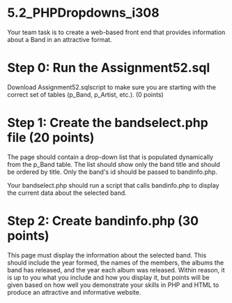 # 5.2_PHPDropdowns_i308
Your team task is to create a web-based front end that provides information about a Band in an attractive format.

# Step 0: Run the Assignment52.sql 
Download Assignment52.sqlscript to make sure you are starting with the correct set of tables (p_Band, p_Artist, etc.). (0 points)

# Step 1: Create the bandselect.php file (20 points)
The page should contain a drop-down list that is populated dynamically from the p_Band table. The list should show only the band title and should be ordered by title. Only the band's id should be passed to bandinfo.php.

Your bandselect.php should run a script that calls bandinfo.php to display the current data about the selected band.

# Step 2: Create bandinfo.php (30 points)
This page must display the information about the selected band. This should include the year formed, the names of the members, the albums the band has released, and the year each album was released. Within reason, it is up to you what you include and how you display it, but points will be given based on how well you demonstrate your skills in PHP and HTML to produce an attractive and informative website.
